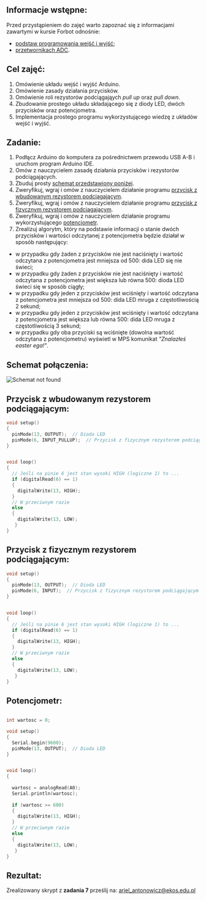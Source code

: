 ## Informacje wstępne:

Przed przystąpieniem do zajęć warto zapoznać się z informacjami zawartymi w kursie Forbot odnośnie:
- [podstaw programowania wejść i wyjść](https://forbot.pl/blog/kurs-arduino-podstawy-programowania-porty-io-id3648);
- [przetwornikach ADC](https://forbot.pl/blog/kurs-arduino-pomiar-napiecia-przetwornik-adc-id3819).

## Cel zajęć:
1. Omówienie układu wejść i wyjść Arduino.
2. Omówienie zasady działania przycisków.
3. Omówienie roli rezystorów podciągająych *pull up* oraz *pull down*.
4. Zbudowanie prostego układu składającego się z diody LED, dwóch przycisków oraz potencjometra.
5. Implementacja prostego programu wykorzystującego wiedzę z układów wejść i wyjść.

## Zadanie:
1. Podłącz Arduino do komputera za pośrednictwem przewodu USB A-B i uruchom program Arduino IDE.
2. Omów z nauczycielem zasadę działania przycisków i rezystorów podciągających.
3. Zbuduj prosty [schemat przedstawiony poniżej](https://github.com/Arillos/Arduino-EKOS-/blob/main/4.%20Uk%C5%82ady%20wej%C5%9Bcia%2C%20wyj%C5%9Bcia%20(diody%20LED%2C%20przyciski%20oraz%20potencjometry)/uk%C5%82ady%20we-wy.JPG).
4. Zweryfikuj, wgraj i omów z nauczycielem działanie programu [przycisk z wbudowanym rezystorem podciągającym](https://github.com/Arillos/Arduino-EKOS-/blob/main/4.%20Uk%C5%82ady%20wej%C5%9Bcia%2C%20wyj%C5%9Bcia%20(diody%20LED%2C%20przyciski%20oraz%20potencjometry)/przycisk_z_pullup.ino).
5. Zweryfikuj, wgraj i omów z nauczycielem działanie programu [przycisk z fizycznym rezystorem podciągającym](https://github.com/Arillos/Arduino-EKOS-/blob/main/4.%20Uk%C5%82ady%20wej%C5%9Bcia%2C%20wyj%C5%9Bcia%20(diody%20LED%2C%20przyciski%20oraz%20potencjometry)/przycisk_bez_pullup.ino).
6. Zweryfikuj, wgraj i omów z nauczycielem działanie programu wykorzystującego [potencjometr](https://github.com/Arillos/Arduino-EKOS-/blob/main/4.%20Uk%C5%82ady%20wej%C5%9Bcia%2C%20wyj%C5%9Bcia%20(diody%20LED%2C%20przyciski%20oraz%20potencjometry)/potencjometr.ino).
7. Zrealizuj algorytm, który na podstawie informacji o stanie dwóch przycisków i wartości odczytanej z potencjometra będzie działał w sposób następujący:
- w przypadku gdy żaden z przycisków nie jest naciśnięty i wartość odczytana z potencjometra jest mniejsza od 500: dida LED się nie świeci;
- w przypadku gdy żaden z przycisków nie jest naciśnięty i wartość odczytana z potencjometra jest większa lub równa 500: dioda LED świeci się w sposób ciągły;
- w przypadku gdy jeden z przycisków jest wciśnięty i wartość odczytana z potencjometra jest mniejsza od 500: dida LED mruga z częstotliwością 2 sekund;
- w przypadku gdy jeden z przycisków jest wciśnięty i wartość odczytana z potencjometra jest większa lub równa 500: dida LED mruga z częstotliwością 3 sekund;
- w przypadku gdy oba przyciski są wciśnięte (dowolna wartość odczytana z potencjometru) wyświetl w MPS komunikat *"Znalazłeś easter ega!"*.

## Schemat połączenia:

![Schemat not found](https://github.com/Arillos/Arduino-EKOS-/blob/main/4.%20Uk%C5%82ady%20wej%C5%9Bcia%2C%20wyj%C5%9Bcia%20(diody%20LED%2C%20przyciski%20oraz%20potencjometry)/uk%C5%82ady%20we-wy.JPG)

## Przycisk z wbudowanym rezystorem podciągającym:
```c++
void setup()
{
  pinMode(13, OUTPUT);  // Dioda LED
  pinMode(6, INPUT_PULLUP);  // Przycisk z fizycznym rezystorem podciągającym
}


void loop()
{
  // Jeśli na pinie 6 jest stan wysoki HIGH (logiczne 1) to ...
  if (digitalRead(6) == 1)  
  {
    digitalWrite(13, HIGH);
  }
  // W przeciwnym razie
  else
  {
    digitalWrite(13, LOW);
   }
}

```
## Przycisk z fizycznym rezystorem podciągającym:
```c++
void setup()
{
  pinMode(13, OUTPUT);  // Dioda LED
  pinMode(6, INPUT);  // Przycisk z fizycznym rezystorem podciągającym
}


void loop()
{
  // Jeśli na pinie 6 jest stan wysoki HIGH (logiczne 1) to ...
  if (digitalRead(6) == 1)  
  {
    digitalWrite(13, HIGH);
  }
  // W przeciwnym razie
  else
  {
    digitalWrite(13, LOW);
   }
}

```
## Potencjometr:

```c++

int wartosc = 0;

void setup()
{
  Serial.begin(9600);
  pinMode(13, OUTPUT);  // Dioda LED
}


void loop()
{
  
  wartosc = analogRead(A0);
  Serial.println(wartosc);
 
  if (wartosc >= 600) 
  {
    digitalWrite(13, HIGH);
  }
  // W przeciwnym razie
  else
  {
    digitalWrite(13, LOW);
   }
}

```

## Rezultat:
Zrealizowany skrypt z **zadania 7** prześlij na: ariel_antonowicz@ekos.edu.pl
